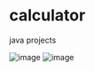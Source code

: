# calculator
java projects


![image](https://github.com/user-attachments/assets/860fa962-8c51-4cd2-974c-e1c4ea39e7a7)
![image](https://github.com/user-attachments/assets/6fbe1efc-73ef-49b9-86e3-89852a4082f6)

